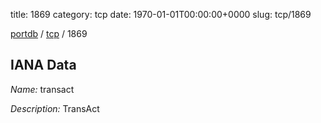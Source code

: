 title: 1869
category: tcp
date: 1970-01-01T00:00:00+0000
slug: tcp/1869

[portdb](/) / [tcp](/category/tcp.html) / 1869


## IANA Data

_Name:_ transact

_Description:_ TransAct

